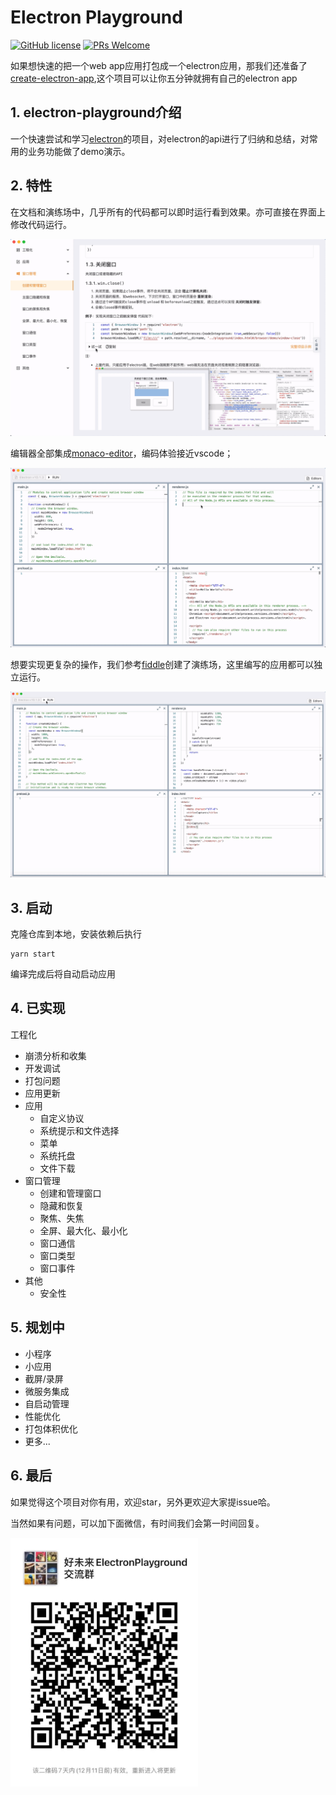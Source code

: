 # Electron Playground 
[![GitHub license](https://img.shields.io/badge/license-MIT-blue.svg)](https://github.com/tal-tech/electron-playground/blob/master/license.md)
[![PRs Welcome](https://img.shields.io/badge/PRs-welcome-brightgreen.svg)](https://github.com/tal-tech/electron-playground/pulls)

如果想快速的把一个web app应用打包成一个electron应用，那我们还准备了[create-electron-app](https://github.com/tal-tech/create-electron-app),这个项目可以让你五分钟就拥有自己的electron app

## 1. electron-playground介绍

一个快速尝试和学习[electron](https://github.com/electron/electron)的项目，对electron的api进行了归纳和总结，对常用的业务功能做了demo演示。

## 2. 特性

在文档和演练场中，几乎所有的代码都可以即时运行看到效果。亦可直接在界面上修改代码运行。

![](./resources/readme/01.gif)

编辑器全部集成[monaco-editor](https://github.com/microsoft/monaco-editor)，编码体验接近vscode；

![](./resources/readme/02.gif)

想要实现更复杂的操作，我们参考[fiddle](https://github.com/electron/fiddle)创建了演练场，这里编写的应用都可以独立运行。

![](./resources/readme/03.gif)

## 3. 启动

克隆仓库到本地，安装依赖后执行
```shell
yarn start
```
编译完成后将自动启动应用

## 4. 已实现

工程化
  - 崩溃分析和收集
  - 开发调试
  - 打包问题
  - 应用更新
- 应用
  - 自定义协议
  - 系统提示和文件选择
  - 菜单
  - 系统托盘
  - 文件下载
- 窗口管理 
  - 创建和管理窗口
  - 隐藏和恢复
  - 聚焦、失焦
  - 全屏、最大化、最小化
  - 窗口通信
  - 窗口类型
  - 窗口事件
- 其他
  - 安全性
  
## 5. 规划中
- 小程序
- 小应用
- 截屏/录屏
- 微服务集成
- 自启动管理
- 性能优化
- 打包体积优化
- 更多...

## 6. 最后

如果觉得这个项目对你有用，欢迎star，另外更欢迎大家提issue哈。

当然如果有问题，可以加下面微信，有时间我们会第一时间回复。

<img src="./resources/readme/wechat-group.jpeg" width="300px">
